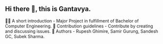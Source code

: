 ## Hi there 👋, this is Gantavya.

🙋‍♀️ A short introduction - Major Project in fulfillment of Bachelor of Computer Engineering.
🌈 Contribution guidelines - Contribute by creating and discussing issues.
🧙 Authors - Rupesh Ghimire, Samir Gurung, Sandesh GC, Subek Sharma.
